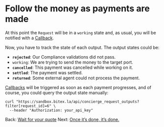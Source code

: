 
# Follow the money as payments are made

At this point the `Request` will be in a `working` state and, as usual, you will be notified with a [Callback](/bitex-guides/concierge/callbacks).

Now, you have to track the state of each output. The output states could be:

  - **`rejected`**:  Our Compliance validations did not pass.
  - `working`:   We are trying to send the money to the target port.
  - **`cancelled`**: This payment was cancelled while working on it.
  - **`settled`**:   The payment was settled.
  - **`returned`**:  Some external agent could not process the payment.

[Callbacks](/bitex-guides/concierge/callbacks) will be triggered as soon as each payment progresses, and of course, you could query the output state manually:

```
curl "https://sandbox.bitex.la/api/concierge_request_outputs?filter[request_id]=6" \
  --header "Authorization: your_api_key"
```

<div class="footer-nav">
  <span>
    Back:
    <a href="/bitex-guides/concierge/wait">Wait for your quote</a>
  </span>
  <span class="forth">
      Next: <a href="/bitex-guides/concierge/once">Once it’s done, it’s done.</a>
  </span>
</div>
